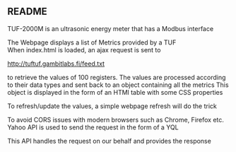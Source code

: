 README
------

TUF-2000M is an ultrasonic energy meter that has a Modbus interface 

The Webpage displays a list of Metrics provided by a TUF  
When index.html is loaded, an ajax request is sent to 

http://tuftuf.gambitlabs.fi/feed.txt 

to retrieve the values of 100 registers. The values are processed according to their data types and sent back to an object containing all the metrics
This object is displayed in the form of an HTMl table with some CSS properties

To refresh/update the values, a simple webpage refresh will do the trick

To avoid CORS issues with modern browsers such as Chrome, Firefox etc. Yahoo API is used to send the request in the form of a YQL

This API handles the request on our behalf and provides the response

